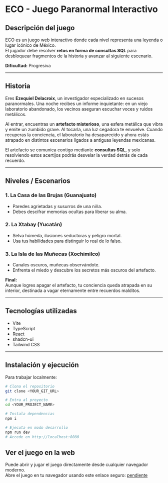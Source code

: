 # ECO - Juego Paranormal Interactivo

## Descripción del juego

ECO es un juego web interactivo donde cada nivel representa una leyenda o lugar icónico de México.  
El jugador debe resolver **retos en forma de consultas SQL** para desbloquear fragmentos de la historia y avanzar al siguiente escenario.  

**Dificultad:** Progresiva

---

## Historia

Eres **Ezequiel Delacroix**, un investigador especializado en sucesos paranormales. Una noche recibes un informe inquietante: en un viejo laboratorio abandonado, los vecinos aseguran escuchar voces y ruidos metálicos.  

Al entrar, encuentras un **artefacto misterioso**, una esfera metálica que vibra y emite un zumbido grave. Al tocarla, una luz cegadora te envuelve. Cuando recuperas la conciencia, el laboratorio ha desaparecido y ahora estás atrapado en distintos escenarios ligados a antiguas leyendas mexicanas.  

El artefacto se comunica contigo mediante **consultas SQL**, y solo resolviendo estos acertijos podrás desvelar la verdad detrás de cada recuerdo.

---

## Niveles / Escenarios

### 1. La Casa de las Brujas (Guanajuato)
- Paredes agrietadas y susurros de una niña.
- Debes descifrar memorias ocultas para liberar su alma.

### 2. La Xtabay (Yucatán)
- Selva húmeda, ilusiones seductoras y peligro mortal.
- Usa tus habilidades para distinguir lo real de lo falso.

### 3. La Isla de las Muñecas (Xochimilco)
- Canales oscuros, muñecas observándote.
- Enfrenta el miedo y descubre los secretos más oscuros del artefacto.

**Final:**  
Aunque logres apagar el artefacto, tu conciencia queda atrapada en su interior, destinada a vagar eternamente entre recuerdos malditos.

---

## Tecnologías utilizadas

- Vite
- TypeScript
- React
- shadcn-ui
- Tailwind CSS

---

## Instalación y ejecución

Para trabajar localmente:

```bash
# Clona el repositorio
git clone <YOUR_GIT_URL>

# Entra al proyecto
cd <YOUR_PROJECT_NAME>

# Instala dependencias
npm i

# Ejecuta en modo desarrollo
npm run dev
# Accede en http://localhost:8080
```
## Ver el juego en la web
Puede abrir y jugar el juego directamente desde cualquier navegador moderno.  
Abre el juego en tu navegador usando este enlace seguro: [pendiente](pendiente)
